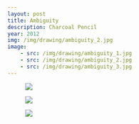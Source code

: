 ```yaml
---
layout: post
title: Ambiguity
description: Charcoal Pencil
year: 2012
img: /img/drawing/ambiguity_2.jpg
image:
    - src: /img/drawing/ambiguity_1.jpg
    - src: /img/drawing/ambiguity_2.jpg
    - src: /img/drawing/ambiguity_3.jpg
---
```

<figure>
  <img
    class="post-image" src="{{ page.image[0].src }}">
</figure>

<figure>
  <img
    class="post-image" src="{{ page.image[1].src }}">
</figure>

<figure>
  <img
    class="post-image" src="{{ page.image[2].src }}">
</figure>
